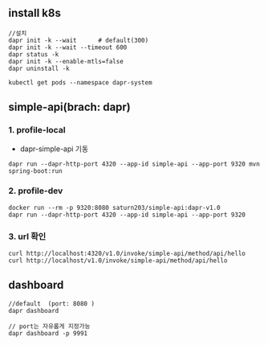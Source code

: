 ## install k8s
```
//설치
dapr init -k --wait      # default(300)
dapr init -k --wait --timeout 600
dapr status -k
dapr init -k --enable-mtls=false
dapr uninstall -k

kubectl get pods --namespace dapr-system

```
## simple-api(brach: dapr)

### 1. profile-local

- dapr-simple-api 기동 
```
dapr run --dapr-http-port 4320 --app-id simple-api --app-port 9320 mvn spring-boot:run
```

### 2. profile-dev
```
docker run --rm -p 9320:8080 saturn203/simple-api:dapr-v1.0 
dapr run --dapr-http-port 4320 --app-id simple-api --app-port 9320
```
### 3. url 확인
```
curl http://localhost:4320/v1.0/invoke/simple-api/method/api/hello
curl http://localhost/v1.0/invoke/simple-api/method/api/hello
```




## dashboard 
```
//default  (port: 8080 )
dapr dashboard   

// port는 자유롭게 지정가능
dapr dashboard -p 9991
```